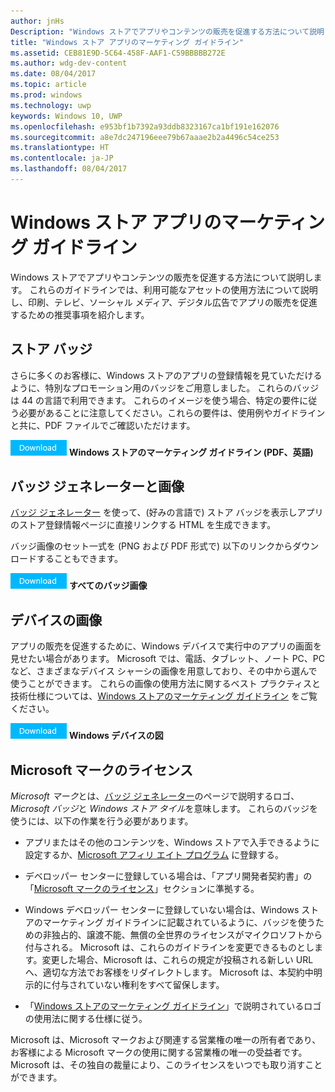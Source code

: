 ```yaml
---
author: jnHs
Description: "Windows ストアでアプリやコンテンツの販売を促進する方法について説明します。 これらのガイドラインでは、利用可能なアセットの使用方法について説明し、印刷、テレビ、ソーシャル メディア、デジタル広告でアプリの販売を促進するための推奨事項を紹介します。"
title: "Windows ストア アプリのマーケティング ガイドライン"
ms.assetid: CEB81E9D-5C64-458F-AAF1-C59BBBBB272E
ms.author: wdg-dev-content
ms.date: 08/04/2017
ms.topic: article
ms.prod: windows
ms.technology: uwp
keywords: Windows 10, UWP
ms.openlocfilehash: e953bf1b7392a93ddb8323167ca1bf191e162076
ms.sourcegitcommit: a8e7dc247196eee79b67aaae2b2a4496c54ce253
ms.translationtype: HT
ms.contentlocale: ja-JP
ms.lasthandoff: 08/04/2017
---
```

# <a name="windows-store-app-marketing-guidelines"></a>Windows ストア アプリのマーケティング ガイドライン

Windows ストアでアプリやコンテンツの販売を促進する方法について説明します。 これらのガイドラインでは、利用可能なアセットの使用方法について説明し、印刷、テレビ、ソーシャル メディア、デジタル広告でアプリの販売を促進するための推奨事項を紹介します。

## <a name="store-badges"></a>ストア バッジ

さらに多くのお客様に、Windows ストアのアプリの登録情報を見ていただけるように、特別なプロモーション用のバッジをご用意しました。 これらのバッジは 44 の言語で利用できます。 これらのイメージを使う場合、特定の要件に従う必要があることに注意してください。これらの要件は、使用例やガイドラインと共に、PDF ファイルでご確認いただけます。

[![ ダウンロード ボタン](images/downloadbutton.png)](http://go.microsoft.com/fwlink/p/?LinkId=529769) **Windows ストアのマーケティング ガイドライン (PDF、英語)**


## <a name="badge-generator-and-images"></a>バッジ ジェネレーターと画像

[バッジ ジェネレーター](http://go.microsoft.com/fwlink/p/?LinkID=534236) を使って、(好みの言語で) ストア バッジを表示しアプリのストア登録情報ページに直接リンクする HTML を生成できます。

バッジ画像のセット一式を (PNG および PDF 形式で) 以下のリンクからダウンロードすることもできます。

[![ダウンロード ボタン](images/downloadbutton.png)](http://go.microsoft.com/fwlink/p/?LinkId=529771) **すべてのバッジ画像**


## <a name="device-images"></a>デバイスの画像

アプリの販売を促進するために、Windows デバイスで実行中のアプリの画面を見せたい場合があります。 Microsoft では、電話、タブレット、ノート PC、PC など、さまざまなデバイス シャーシの画像を用意しており、その中から選んで使うことができます。 これらの画像の使用方法に関するベスト プラクティスと技術仕様については、[Windows ストアのマーケティング ガイドライン](http://go.microsoft.com/fwlink/p/?LinkId=529769) をご覧ください。

[![ダウンロード ボタン](images/downloadbutton.png)](https://go.microsoft.com/fwlink/p/?LinkId=533057) **Windows デバイスの図**

## <a name="license-to-microsoft-marks"></a>Microsoft マークのライセンス

*Microsoft マーク*とは、[バッジ ジェネレーター](http://go.microsoft.com/fwlink/p/?LinkID=534236)のページで説明するロゴ、*Microsoft バッジ*と *Windows ストア タイル*を意味します。 これらのバッジを使うには、以下の作業を行う必要があります。

-   アプリまたはその他のコンテンツを、Windows ストアで入手できるように設定するか、[Microsoft アフィリ エイト プログラム](http://go.microsoft.com/fwlink/p/?LinkId=624463) に登録する。

-   デベロッパー センターに登録している場合は、「アプリ開発者契約書」の「[Microsoft マークのライセンス](https://msdn.microsoft.com/library/windows/apps/hh694058.aspx#license_to_mark)」セクションに準拠する。

-   Windows デベロッパー センターに登録していない場合は、Windows ストアのマーケティング ガイドラインに記載されているように、バッジを使うための非独占的、譲渡不能、無償の全世界のライセンスがマイクロソフトから付与される。 Microsoft は、これらのガイドラインを変更できるものとします。変更した場合、Microsoft は、これらの規定が投稿される新しい URL へ、適切な方法でお客様をリダイレクトします。 Microsoft は、本契約中明示的に付与されていない権利をすべて留保します。

-   「[Windows ストアのマーケティング ガイドライン](http://go.microsoft.com/fwlink/p/?LinkId=529769)」で説明されているロゴの使用法に関する仕様に従う。

Microsoft は、Microsoft マークおよび関連する営業権の唯一の所有者であり、お客様による Microsoft マークの使用に関する営業権の唯一の受益者です。 Microsoft は、その独自の裁量により、このライセンスをいつでも取り消すことができます。

 

 




